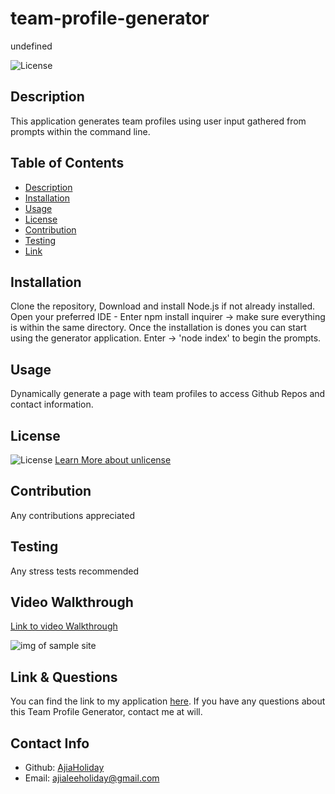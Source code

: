 # team-profile-generator

 undefined

  ![License](https://img.shields.io/badge/License-unlicense-blue.svg)

  ## Description
  This application generates team profiles using user input gathered from prompts within the command line.

  ## Table of Contents
  * [Description](#description)
  * [Installation](#installation)
  * [Usage](#usage)
  * [License](#license)
  * [Contribution](#contribution)
  * [Testing](#testing)
  * [Link](#link)

  ## Installation
  Clone the repository, Download and install Node.js if not already installed. Open your preferred IDE - Enter npm install inquirer -> make sure everything is within the same directory. Once the installation is dones you can start using the generator application. Enter -> 'node index' to begin the prompts.

  ## Usage
  Dynamically generate a page with team profiles to access Github Repos and contact information. 
  
  ## License
  ![License](https://img.shields.io/badge/License-unlicense-blue.svg)
  [Learn More about unlicense](https://choosealicense.com/licenses/unlicense)

  ## Contribution
  Any contributions appreciated

  ## Testing
  Any stress tests recommended
  
  ## Video Walkthrough
  [Link to video Walkthrough](https://www.loom.com/share/6c20effedfb54bcbb63db6afc3e1bcc9)
  
  ![img of sample site](./src/example-html)

  ## Link & Questions
  You can find the link to my application [here](github.com/AjiaHoliday/readme-generator).
  If you have any questions about this Team Profile Generator, contact me at will. 

  ## Contact Info
  - Github: [AjiaHoliday](https://github.com/AjiaHoliday)
  - Email: ajialeeholiday@gmail.com
